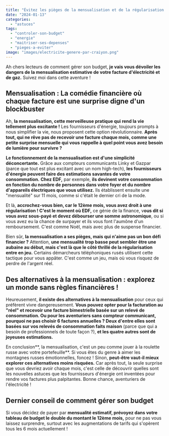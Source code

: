 ```yaml
---
title: "Évitez les pièges de la mensualisation et de la régularisation de votre facture d’électricité : devenez un maître de l'énergie et du suspense financier !"
date: "2024-01-13"
categories: 
  - "astuces"
tags: 
  - "controler-son-budget"
  - "energie"
  - "maitriser-ses-depenses"
  - "pieges-a-eviter"
image: "images/electricite-genere-par-craiyon.png"
---
```


Ah chers lecteurs de comment gérer son budget, **je vais vous dévoiler les dangers de la mensualisation estimative de votre facture d'électricité et de gaz.** Suivez moi dans cette aventure !

## **Mensualisation : La comédie financière où chaque facture est une surprise digne d'un blockbuster**

Ah, **la mensualisation, cette merveilleuse pratique qui rend la vie tellement plus excitante !** Les fournisseurs d'énergie, toujours prompts à nous simplifier la vie, nous proposent cette option révolutionnaire. **Après tout, qui ne rêve pas de recevoir une facture chaque mois, comme une petite surprise mensuelle qui vous rappelle à quel point vous avez besoin de lumière pour survivre ?**

**Le fonctionnement de la mensualisation est d'une simplicité déconcertante.** Grâce aux compteurs communicants Linky et Gazpar (parce que tout est plus excitant avec un nom high-tech), **les fournisseurs d'énergie peuvent faire des estimations savantes de votre consommation.** **Chez EDF,** par exemple, **ils devinent votre consommation en fonction du nombre de personnes dans votre foyer et du nombre d'appareils électriques que vous utilisez.** Ils établissent ensuite une "mensualité" sur 11 mois, comme si c'était le dernier cri de la mode.

Et là, **accrochez-vous bien, car le 12ème mois, vous avez droit à une régularisation ! C'est le moment où EDF,** ce génie de la finance, v**ous dit si vous avez sous-payé et devez débourser une somme astronomique**, ou si vous avez eu la chance de surpayer et ils vous font l'aumône d'un remboursement. C'est comme Noël, mais avec plus de suspense financier.

Bien sûr, **la mensualisation a ses pièges, mais qui n'aime pas un bon défi financier ?** Attention, **une mensualité trop basse peut sembler être une aubaine au début, mais c'est là que le côté thrillé de la régularisation entre en jeu.** Certains démarcheurs téléphoniques rusés utilisent cette tactique pour vous appâter. C'est comme un jeu, mais où vous risquez de perdre de l'argent réel.

## **Des alternatives à la mensualisation : explorez un monde sans règles financières !**

Heureusement, **il existe des alternatives à la mensualisation** pour ceux qui préfèrent vivre dangereusement. **Vous pouvez opter pour la facturation au "réel" et recevoir une facture bimestrielle basée sur un relevé de consommation. Ou pour les aventuriers sans compteur communicant, pourquoi ne pas choisir 6 factures annuelles ? Deux d'entre elles sont basées sur vos relevés de consommation faits maison** (parce que qui a besoin de professionnels de toute façon ?), **et les quatre autres sont de joyeuses estimations.**

En conclusion**, la mensualisation, c'est un peu comme jouer à la roulette russe avec votre portefeuille**. Si vous êtes du genre à aimer les montagnes russes émotionnelles, foncez ! Sinon, **peut-être vaut-il mieux explorer ces alternatives moins risquées.** Car après tout, la seule surprise que vous devriez avoir chaque mois, c'est celle de découvrir quelles sont les nouvelles astuces que les fournisseurs d'énergie ont inventées pour rendre vos factures plus palpitantes. Bonne chance, aventuriers de l'électricité !

## **Dernier conseil de comment gérer son budget**

Si vous décidez de payer par **mensualité estimatif, prévoyez dans votre tableau de budget le double du montant le 12ème mois,** pour ne pas vous laissez surprendre, surtout avec les augmentations de tarifs qui s'opèrent tous les 6 mois actuellement !
